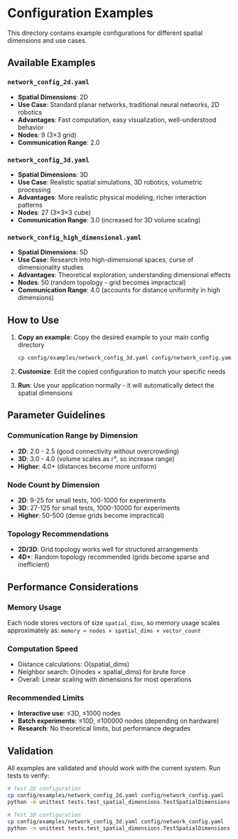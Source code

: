 # Configuration Examples

This directory contains example configurations for different spatial dimensions and use cases.

## Available Examples

### `network_config_2d.yaml`
- **Spatial Dimensions**: 2D
- **Use Case**: Standard planar networks, traditional neural networks, 2D robotics
- **Advantages**: Fast computation, easy visualization, well-understood behavior
- **Nodes**: 9 (3×3 grid)
- **Communication Range**: 2.0

### `network_config_3d.yaml`
- **Spatial Dimensions**: 3D
- **Use Case**: Realistic spatial simulations, 3D robotics, volumetric processing
- **Advantages**: More realistic physical modeling, richer interaction patterns
- **Nodes**: 27 (3×3×3 cube)
- **Communication Range**: 3.0 (increased for 3D volume scaling)

### `network_config_high_dimensional.yaml`
- **Spatial Dimensions**: 5D
- **Use Case**: Research into high-dimensional spaces, curse of dimensionality studies
- **Advantages**: Theoretical exploration, understanding dimensional effects
- **Nodes**: 50 (random topology - grid becomes impractical)
- **Communication Range**: 4.0 (accounts for distance uniformity in high dimensions)

## How to Use

1. **Copy an example**: Copy the desired example to your main config directory
   ```bash
   cp config/examples/network_config_3d.yaml config/network_config.yaml
   ```

2. **Customize**: Edit the copied configuration to match your specific needs

3. **Run**: Use your application normally - it will automatically detect the spatial dimensions

## Parameter Guidelines

### Communication Range by Dimension
- **2D**: 2.0 - 2.5 (good connectivity without overcrowding)
- **3D**: 3.0 - 4.0 (volume scales as r³, so increase range)
- **Higher**: 4.0+ (distances become more uniform)

### Node Count by Dimension
- **2D**: 9-25 for small tests, 100-1000 for experiments
- **3D**: 27-125 for small tests, 1000-10000 for experiments  
- **Higher**: 50-500 (dense grids become impractical)

### Topology Recommendations
- **2D/3D**: Grid topology works well for structured arrangements
- **4D+**: Random topology recommended (grids become sparse and inefficient)

## Performance Considerations

### Memory Usage
Each node stores vectors of size `spatial_dims`, so memory usage scales approximately as:
`memory ≈ nodes × spatial_dims × vector_count`

### Computation Speed
- Distance calculations: O(spatial_dims)
- Neighbor search: O(nodes × spatial_dims) for brute force
- Overall: Linear scaling with dimensions for most operations

### Recommended Limits
- **Interactive use**: ≤3D, ≤1000 nodes
- **Batch experiments**: ≤10D, ≤100000 nodes (depending on hardware)
- **Research**: No theoretical limits, but performance degrades

## Validation

All examples are validated and should work with the current system. Run tests to verify:

```bash
# Test 2D configuration
cp config/examples/network_config_2d.yaml config/network_config.yaml
python -m unittest tests.test_spatial_dimensions.TestSpatialDimensions.test_configuration_spatial_dims

# Test 3D configuration  
cp config/examples/network_config_3d.yaml config/network_config.yaml
python -m unittest tests.test_spatial_dimensions.TestSpatialDimensions.test_3d_smoke_simulation
```